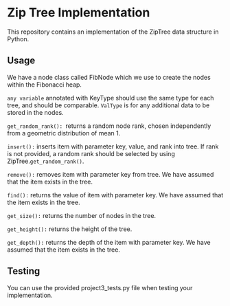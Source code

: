 # Zip Tree Implementation
This repository contains an implementation of the ZipTree data structure in Python.

## Usage
We have a node class called FibNode which we  use to create the nodes within the Fibonacci heap. 

`any variable` annotated with KeyType should use the same type for each tree, and should be comparable.
`ValType` is for any additional data to be stored in the nodes.

`get_random_rank(): `returns a random node rank, chosen independently from a geometric distribution of mean 1.

`insert():` inserts item with parameter key, value, and rank into tree. If rank is not provided, a random rank should be selected by using ZipTree.`get_random_rank()`.

`remove():` removes item with parameter key from tree. We have assumed that the item exists in the tree.

`find():` returns the value of item with parameter key. We have assumed that the item exists in the tree.

`get_size():` returns the number of nodes in the 
tree.

`get_height():` returns the height of the tree.

`get_depth():` returns the depth of the item with parameter key. We have assumed that the item exists in the tree.



## Testing
You can use the provided project3_tests.py file when testing your implementation.